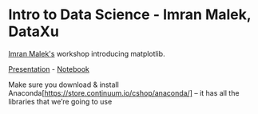 **Intro to Data Science - Imran Malek, DataXu**
===================

[Imran Malek's](http://imranmalek.com) workshop introducing matplotlib.

[Presentation](https://docs.google.com/presentation/d/1Qb6bzYBcAoKVyBI9Q0IOg7lon77JqeSXB3tKgoaCHkI/edit) - [Notebook](http://nbviewer.ipython.org/github/gwulfs/bostonml/blob/master/1.%20intro/intro.ipynb)

Make sure you download & install Anaconda[https://store.continuum.io/cshop/anaconda/] – it has all the libraries that we’re going to use